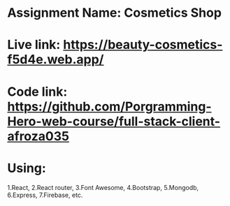 # Assignment Name: Cosmetics Shop
# Live link: https://beauty-cosmetics-f5d4e.web.app/
# Code link: https://github.com/Porgramming-Hero-web-course/full-stack-client-afroza035
# Using: 
1.React,
2.React router, 
3.Font Awesome, 
4.Bootstrap, 
5.Mongodb, 
6.Express, 
7.Firebase, etc.
